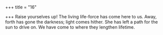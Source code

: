 +++
title = "16"

+++
Raise yourselves up! The living life-force has come here to us. Away,  forth has gone the darkness; light comes hither.
She has left a path for the sun to drive on. We have come to where they  lengthen lifetime. 